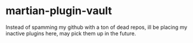 # martian-plugin-vault
Instead of spamming my github with a ton of dead repos, ill be placing my inactive plugins here, may pick them up in the future.
